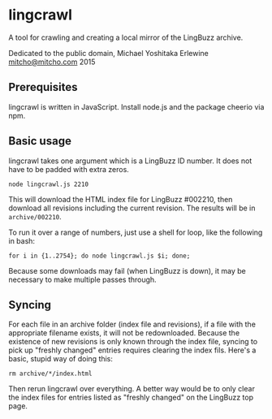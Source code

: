 # lingcrawl

A tool for crawling and creating a local mirror of the LingBuzz archive.

Dedicated to the public domain, Michael Yoshitaka Erlewine <mitcho@mitcho.com> 2015

## Prerequisites

lingcrawl is written in JavaScript. Install node.js and the package cheerio via npm.

## Basic usage

lingcrawl takes one argument which is a LingBuzz ID number. It does not have to be padded with extra zeros.

	node lingcrawl.js 2210

This will download the HTML index file for LingBuzz #002210, then download all revisions including the current revision. The results will be in `archive/002210`.

To run it over a range of numbers, just use a shell for loop, like the following in bash:

	for i in {1..2754}; do node lingcrawl.js $i; done;

Because some downloads may fail (when LingBuzz is down), it may be necessary to make multiple passes through.

## Syncing

For each file in an archive folder (index file and revisions), if a file with the appropriate filename exists, it will not be redownloaded. Because the existence of new revisions is only known through the index file, syncing to pick up "freshly changed" entries requires clearing the index fils. Here's a basic, stupid way of doing this:

	rm archive/*/index.html

Then rerun lingcrawl over everything. A better way would be to only clear the index files for entries listed as "freshly changed" on the LingBuzz top page.